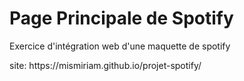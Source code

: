 <h1>Page Principale de Spotify</h1>
<p>Exercice d'intégration web d'une maquette de spotify</p>
<p>site: https://mismiriam.github.io/projet-spotify/</p>
